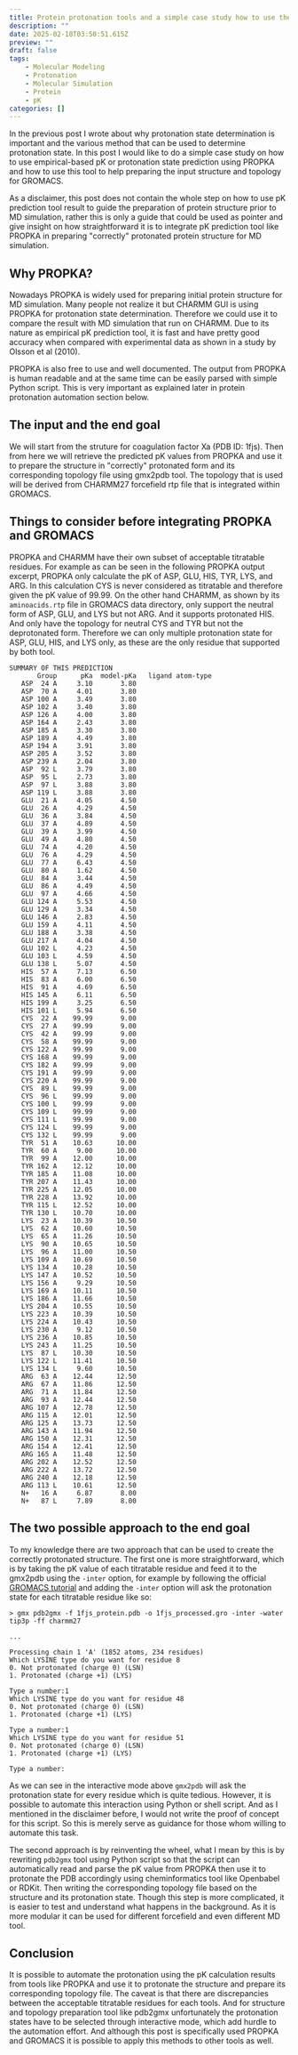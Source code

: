 ```yaml
---
title: Protein protonation tools and a simple case study how to use them for MD structure preparation with GROMACS
description: ""
date: 2025-02-18T03:50:51.615Z
preview: ""
draft: false
tags:
    - Molecular Modeling
    - Protonation
    - Molecular Simulation
    - Protein
    - pK
categories: []
---
```


In the previous post I wrote about why protonation state determination is important and the various method that can be used to determine protonation state. In this post I would like to do a simple case study on how to use empirical-based pK or protonation state prediction using PROPKA and how to use this tool to help preparing the input structure and topology for GROMACS.

As a disclaimer, this post does not contain the whole step on how to use pK prediction tool result to guide the preparation of protein structure prior to MD simulation, rather this is only a guide that could be used as pointer and give insight on how straightforward it is to integrate pK prediction tool like PROPKA in preparing "correctly" protonated protein structure for MD simulation.

## Why PROPKA?

Nowadays PROPKA is widely used for preparing initial protein structure for MD simulation. Many people not realize it but CHARMM GUI is using PROPKA for protonation state determination. Therefore we could use it to compare the result with MD simulation that run on CHARMM. Due to its nature as empirical pK prediction tool, it is fast and have pretty good accuracy when compared with experimental data as shown in a study by Olsson et al (2010).

PROPKA is also free to use and well documented. The output from PROPKA is human readable and at the same time can be easily parsed with simple Python script. This is very important as explained later in protein protonation automation section below.

## The input and the end goal

We will start from the struture for coagulation factor Xa (PDB ID: 1fjs). Then from here we will retrieve the predicted pK values from PROPKA and use it to prepare the structure in "correctly" protonated form and its corresponding topology file using gmx2pdb tool. The topology that is used will be derived from CHARMM27 forcefield rtp file that is integrated within GROMACS.

## Things to consider before integrating PROPKA and GROMACS

PROPKA and CHARMM have their own subset of acceptable titratable residues. For example as can be seen in the following PROPKA output excerpt, PROPKA only calculate the pK of ASP, GLU, HIS, TYR, LYS, and ARG. In this calculation CYS is never considered as titratable and therefore given the pK value of 99.99. On the other hand CHARMM, as shown by its `aminoacids.rtp` file in GROMACS data directory, only support the neutral form of ASP, GLU, and LYS but not ARG. And it supports protonated HIS. And only have the topology for neutral CYS and TYR but not the deprotonated form. Therefore we can only multiple protonation state for ASP, GLU, HIS, and LYS only, as these are the only residue that supported by both tool.

```
SUMMARY OF THIS PREDICTION
       Group      pKa  model-pKa   ligand atom-type
   ASP  24 A     3.10       3.80                      
   ASP  70 A     4.01       3.80                      
   ASP 100 A     3.49       3.80                      
   ASP 102 A     3.40       3.80                      
   ASP 126 A     4.00       3.80                      
   ASP 164 A     2.43       3.80                      
   ASP 185 A     3.30       3.80                      
   ASP 189 A     4.49       3.80                      
   ASP 194 A     3.91       3.80                      
   ASP 205 A     3.52       3.80                      
   ASP 239 A     2.04       3.80                      
   ASP  92 L     3.79       3.80                      
   ASP  95 L     2.73       3.80                      
   ASP  97 L     3.88       3.80                      
   ASP 119 L     3.88       3.80                      
   GLU  21 A     4.05       4.50                      
   GLU  26 A     4.29       4.50                      
   GLU  36 A     3.84       4.50                      
   GLU  37 A     4.89       4.50                      
   GLU  39 A     3.99       4.50                      
   GLU  49 A     4.80       4.50                      
   GLU  74 A     4.20       4.50                      
   GLU  76 A     4.29       4.50                      
   GLU  77 A     6.43       4.50                      
   GLU  80 A     1.62       4.50                      
   GLU  84 A     3.44       4.50                      
   GLU  86 A     4.49       4.50                      
   GLU  97 A     4.66       4.50                      
   GLU 124 A     5.53       4.50                      
   GLU 129 A     3.34       4.50                      
   GLU 146 A     2.83       4.50                      
   GLU 159 A     4.11       4.50                      
   GLU 188 A     3.38       4.50                      
   GLU 217 A     4.04       4.50                      
   GLU 102 L     4.23       4.50                      
   GLU 103 L     4.59       4.50                      
   GLU 138 L     5.07       4.50                      
   HIS  57 A     7.13       6.50                      
   HIS  83 A     6.00       6.50                      
   HIS  91 A     4.69       6.50                      
   HIS 145 A     6.11       6.50                      
   HIS 199 A     3.25       6.50                      
   HIS 101 L     5.94       6.50                      
   CYS  22 A    99.99       9.00                      
   CYS  27 A    99.99       9.00                      
   CYS  42 A    99.99       9.00                      
   CYS  58 A    99.99       9.00                      
   CYS 122 A    99.99       9.00                      
   CYS 168 A    99.99       9.00                      
   CYS 182 A    99.99       9.00                      
   CYS 191 A    99.99       9.00                      
   CYS 220 A    99.99       9.00                      
   CYS  89 L    99.99       9.00                      
   CYS  96 L    99.99       9.00                      
   CYS 100 L    99.99       9.00                      
   CYS 109 L    99.99       9.00                      
   CYS 111 L    99.99       9.00                      
   CYS 124 L    99.99       9.00                      
   CYS 132 L    99.99       9.00                      
   TYR  51 A    10.63      10.00                      
   TYR  60 A     9.00      10.00                      
   TYR  99 A    12.00      10.00                      
   TYR 162 A    12.12      10.00                      
   TYR 185 A    11.08      10.00                      
   TYR 207 A    11.43      10.00                      
   TYR 225 A    12.05      10.00                      
   TYR 228 A    13.92      10.00                      
   TYR 115 L    12.52      10.00                      
   TYR 130 L    10.70      10.00                      
   LYS  23 A    10.39      10.50                      
   LYS  62 A    10.60      10.50                      
   LYS  65 A    11.26      10.50                      
   LYS  90 A    10.65      10.50                      
   LYS  96 A    11.00      10.50                      
   LYS 109 A    10.69      10.50                      
   LYS 134 A    10.28      10.50                      
   LYS 147 A    10.52      10.50                      
   LYS 156 A     9.29      10.50                      
   LYS 169 A    10.11      10.50                      
   LYS 186 A    11.66      10.50                      
   LYS 204 A    10.55      10.50                      
   LYS 223 A    10.39      10.50                      
   LYS 224 A    10.43      10.50                      
   LYS 230 A     9.12      10.50                      
   LYS 236 A    10.85      10.50                      
   LYS 243 A    11.25      10.50                      
   LYS  87 L    10.30      10.50                      
   LYS 122 L    11.41      10.50                      
   LYS 134 L     9.60      10.50                      
   ARG  63 A    12.44      12.50                      
   ARG  67 A    11.86      12.50                      
   ARG  71 A    11.84      12.50                      
   ARG  93 A    12.44      12.50                      
   ARG 107 A    12.78      12.50                      
   ARG 115 A    12.01      12.50                      
   ARG 125 A    13.73      12.50                      
   ARG 143 A    11.94      12.50                      
   ARG 150 A    12.31      12.50                      
   ARG 154 A    12.41      12.50                      
   ARG 165 A    11.48      12.50                      
   ARG 202 A    12.52      12.50                      
   ARG 222 A    13.72      12.50                      
   ARG 240 A    12.18      12.50                      
   ARG 113 L    10.61      12.50                      
   N+   16 A     6.87       8.00                      
   N+   87 L     7.89       8.00
   ```

## The two possible approach to the end goal

To my knowledge there are two approach that can be used to create the correctly protonated structure. The first one is more straightforward, which is by taking the pK value of each titratable residue and feed it to the gmx2pdb using the `-inter` option, for example by following the official [GROMACS tutorial](https://tutorials.gromacs.org/docs/md-intro-tutorial.html) and adding the `-inter` option will ask the protonation state for each titratable residue like so:

```
> gmx pdb2gmx -f 1fjs_protein.pdb -o 1fjs_processed.gro -inter -water tip3p -ff charmm27

...

Processing chain 1 'A' (1852 atoms, 234 residues)
Which LYSINE type do you want for residue 8
0. Not protonated (charge 0) (LSN)
1. Protonated (charge +1) (LYS)

Type a number:1
Which LYSINE type do you want for residue 48
0. Not protonated (charge 0) (LSN)
1. Protonated (charge +1) (LYS)

Type a number:1
Which LYSINE type do you want for residue 51
0. Not protonated (charge 0) (LSN)
1. Protonated (charge +1) (LYS)

Type a number:

```

As we can see in the interactive mode above `gmx2pdb` will ask the protonation state for every residue which is quite tedious. However, it is possible to automate this interaction using Python or shell script. And as I mentioned in the disclaimer before, I would not write the proof of concept for this script. So this is merely serve as guidance for those whom willing to automate this task.

The second approach is by reinventing the wheel, what I mean by this is by rewriting `pdb2gmx` tool using Python script so that the script can automatically read and parse the pK value from PROPKA then use it to protonate the PDB accordingly using cheminformatics tool like Openbabel or RDKit. Then writing the corresponding topology file based on the structure and its protonation state. Though this step is more complicated, it is easier to test and understand what happens in the background. As it is more modular it can be used for different forcefield and even different MD tool.

## Conclusion

It is possible to automate the protonation using the pK calculation results from tools like PROPKA and use it to protonate the structure and prepare its corresponding topology file. The caveat is that there are discrepancies between the acceptable titratable residues for each tools. And for structure and topology preparation tool like pdb2gmx unfortunately the protonation states have to be selected through interactive mode, which add hurdle to the automation effort. And although this post is specifically used PROPKA and GROMACS it is possible to apply this methods to other tools as well.
